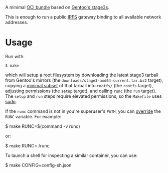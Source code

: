 A minimal [OCI bundle][bundle] based on [Gentoo's stage3s][stage3].

This is enough to run a public [IPFS][] gateway binding to all
available network addresses.

Usage
=====

Run with:

    $ make

which will setup a root filesystem by downloading the latest stage3
tarball from Gentoo's mirrors (the
`downloads/stage3-amd64-current.tar.bz2` target), copying a [minimal
subset](rootfs-files) of that tarball into `rootfs/` (the `rootfs`
target), adjusting permissions (the `setup` target), and calling
`runc` (the `run` target).  The `setup` and `run` steps require
elevated permissions, so the `Makefile` uses [sudo][].

If the `runc` command is not in you're superuser's `PATH`, you can
[override][] the `RUNC` variable.  For example:

  $ make RUNC=$(command -v runc)

or:

  $ make RUNC=./runc

To launch a shell for inspecting a similar container, you can use:

  $ make CONFIG=config-sh.json

[bundle]: https://github.com/opencontainers/specs/blob/master/bundle.md
[stage3]: https://www.gentoo.org/downloads/
[IPFS]: http://ipfs.io/
[sudo]: http://www.sudo.ws/
[override]: https://www.gnu.org/software/make/manual/html_node/Overriding.html
